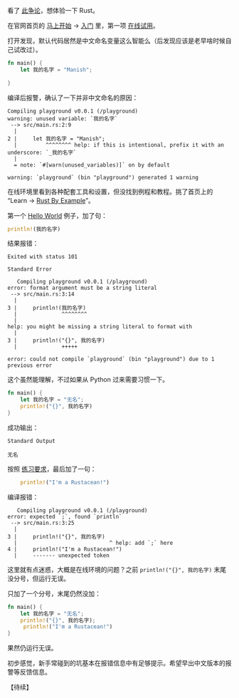 
看了 [此争论](https://www.zhihu.com/question/7382814619/answer/74996019973)，想体验一下 Rust。

在官网首页的 [马上开始](https://www.rust-lang.org/learn/get-started) -> [入门](https://www.rust-lang.org/zh-CN/learn/get-started) 里，第一项 [在线试用](https://play.rust-lang.org/?version=stable&mode=debug&edition=2021)。

打开发现，默认代码居然是中文命名变量这么智能么（后发现应该是老早啥时候自己试改过）。

```rust
fn main() {
    let 我的名字 = "Manish";
    
}
```

编译后报警，确认了一下并非中文命名的原因：

```
Compiling playground v0.0.1 (/playground)
warning: unused variable: `我的名字`
 --> src/main.rs:2:9
  |
2 |     let 我的名字 = "Manish";
  |         ^^^^^^^^ help: if this is intentional, prefix it with an underscore: `_我的名字`
  |
  = note: `#[warn(unused_variables)]` on by default

warning: `playground` (bin "playground") generated 1 warning
```

在线环境里看到各种配套工具和设置，但没找到例程和教程。挑了首页上的 “Learn -> [Rust By Example](https://doc.rust-lang.org/rust-by-example/)”。

第一个 [Hello World](https://doc.rust-lang.org/rust-by-example/hello.html) 例子，加了句：

```rust
println!(我的名字)
```

结果报错：

```
Exited with status 101

Standard Error

   Compiling playground v0.0.1 (/playground)
error: format argument must be a string literal
 --> src/main.rs:3:14
  |
3 |     println!(我的名字)
  |              ^^^^^^^^
  |
help: you might be missing a string literal to format with
  |
3 |     println!("{}", 我的名字)
  |              +++++

error: could not compile `playground` (bin "playground") due to 1 previous error
```

这个虽然能理解，不过如果从 Python 过来需要习惯一下。

```rust
fn main() {
    let 我的名字 = "无名";
    println!("{}", 我的名字)
}
```

成功输出：

```
Standard Output

无名
```

按照 [练习要求](https://doc.rust-lang.org/rust-by-example/hello.html#activity)，最后加了一句：

```rust
    println!("I'm a Rustacean!")
```

编译报错：

```
   Compiling playground v0.0.1 (/playground)
error: expected `;`, found `println`
 --> src/main.rs:3:25
  |
3 |     println!("{}", 我的名字)
  |                             ^ help: add `;` here
4 |     println!("I'm a Rustacean!")
  |     ------- unexpected token
```

这里就有点迷惑，大概是在线环境的问题？之前 `println!("{}", 我的名字)` 末尾没分号，但运行无误。

只加了一个分号，末尾仍然没加：

```rust
fn main() {
    let 我的名字 = "无名";
    println!("{}", 我的名字);
     println!("I'm a Rustacean!")
}
```

果然仍运行无误。

初步感觉，新手常碰到的坑基本在报错信息中有足够提示。希望早出中文版本的报警等反馈信息。

【待续】
